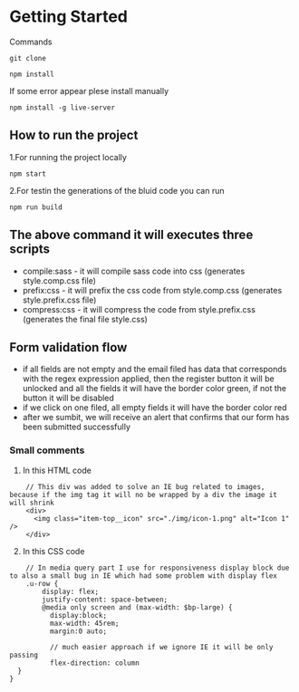 # Getting Started

Commands

```
git clone 
```
```
npm install
```

If some error appear plese install manually
```
npm install -g live-server
```

## How to run the project

1.For running the project locally

```
npm start
```
2.For testin the generations of the bluid code you can run

```
npm run build
```

## The above command it will executes three scripts

* compile:sass - it will compile sass code into css (generates style.comp.css file)
* prefix:css - it will prefix the css code from style.comp.css (generates style.prefix.css file)
* compress:css - it will compress the code from style.prefix.css (generates the final file style.css)

## Form validation flow

* if all fields are not empty and the email filed has data that corresponds with the regex expression applied, then the register button it will be unlocked and all the fields it will have the border color green, if not the button it will be disabled
* if we click on one filed, all empty fields it will have the border color red 
* after we sumbit, we will receive an alert that confirms that our form has been submitted successfully


### Small comments

1. In this HTML code

```
    // This div was added to solve an IE bug related to images, because if the img tag it will no be wrapped by a div the image it will shrink
    <div>
      <img class="item-top__icon" src="./img/icon-1.png" alt="Icon 1" />
    </div>
```
2. In this CSS code

```
    // In media query part I use for responsiveness display block due to also a small bug in IE which had some problem with display flex
    .u-row {
        display: flex;
        justify-content: space-between;
        @media only screen and (max-width: $bp-large) {
          display:block;
          max-width: 45rem;
          margin:0 auto;  

          // much easier approach if we ignore IE it will be only passing 
          flex-direction: column
  }
}
```